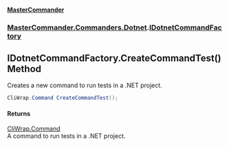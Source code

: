 #### [MasterCommander](MasterCommander.md 'MasterCommander')
### [MasterCommander.Commanders.Dotnet](MasterCommander.md#MasterCommander.Commanders.Dotnet 'MasterCommander.Commanders.Dotnet').[IDotnetCommandFactory](IDotnetCommandFactory.md 'MasterCommander.Commanders.Dotnet.IDotnetCommandFactory')

## IDotnetCommandFactory.CreateCommandTest() Method

Creates a new command to run tests in a .NET project.

```csharp
CliWrap.Command CreateCommandTest();
```

#### Returns
[CliWrap.Command](https://docs.microsoft.com/en-us/dotnet/api/CliWrap.Command 'CliWrap.Command')  
A command to run tests in a .NET project.